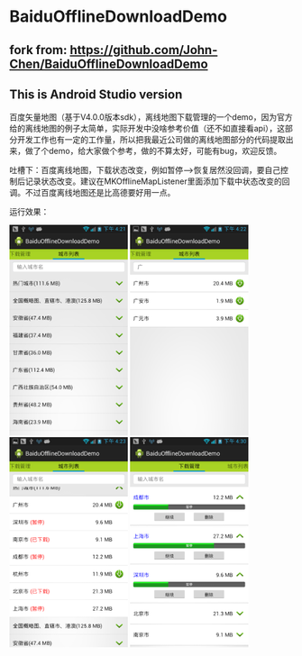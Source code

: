 BaiduOfflineDownloadDemo
========================

## fork from: https://github.com/John-Chen/BaiduOfflineDownloadDemo

## This is Android Studio version

百度矢量地图（基于V4.0.0版本sdk），离线地图下载管理的一个demo，因为官方给的离线地图的例子太简单，实际开发中没啥参考价值（还不如直接看api），这部分开发工作也有一定的工作量，所以把我最近公司做的离线地图部分的代码提取出来，做了个demo，给大家做个参考，做的不算太好，可能有bug，欢迎反馈。

吐槽下：百度离线地图，下载状态改变，例如暂停-->恢复居然没回调，要自己控制后记录状态改变。建议在MKOfflineMapListener里面添加下载中状态改变的回调。不过百度离线地图还是比高德要好用一点。


运行效果：

<img src="./运行效果图/1.png" width="210"/> <img src="./运行效果图/2.png" width="210"/> <img src="./运行效果图/3.png" width="210"/> <img src="./运行效果图/4.png" width="210"/>
